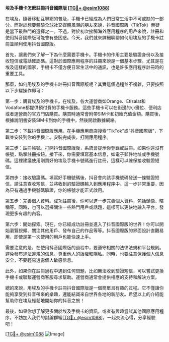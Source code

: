 **埃及手機卡怎麽註冊抖音國際版 [[TG💪+ @esim1088](https://t.me/s/esim1088)]**

在埃及，隨著移動互聯網的普及，手機卡已經成為人們日常生活中不可或缺的一部分。而對於想要體驗全球社交媒體風潮的朋友來說，抖音國際版（TikTok）無疑是當下最熱門的選擇之一。不過，對於初次接觸海外應用程序的用戶來說，註冊和使用抖音國際版可能會有些困惑。今天，我們就來詳細聊聊如何用埃及的手機卡註冊並順利使用抖音國際版。

首先，讓我們來了解一下為什麼需要手機卡。手機卡的作用主要是驗證身份以及接收短信或電話確認碼。這對於國際應用程序的註冊來說是一個基本步驟。尤其是在埃及這樣的國家，手機卡不僅方便日常生活中的通訊，也是許多應用程序註冊時的重要工具。

那麼，如何用埃及的手機卡註冊抖音國際版呢？其實這個過程並不複雜，只要按照以下步驟操作即可：

第一步：購買埃及的手機卡。在埃及，各大運營商如Orange、Etisalat和Vodafone都提供預付費的手機卡服務。這些手機卡可以在街邊的小攤位、便利店或者運營商的官方門店購買。購買時通常會附帶SIM卡和初始充值金額。購買後，根據說明書安裝SIM卡到你的手機中，然後開啟數據網絡。

第二步：下載抖音國際版應用。在手機應用商店搜索“TikTok”或“抖音國際版”，下載並安裝到你的手機上。安裝完成後，打開應用程序。

第三步：註冊帳號。打開抖音國際版後，系統會提示你登錄或註冊。如果你還沒有帳號，點擊註冊按鈕。接下來，你需要填寫基本信息，如電子郵件地址或手機號碼。這裡建議使用剛買好的埃及手機卡號碼進行註冊，這樣可以確保接收驗證短信。

第四步：接收驗證碼。填寫好手機號碼後，抖音會向該手機號碼發送一條驗證短信。請注意查收短信，並將收到的驗證碼輸入到應用程序中。這一步非常重要，因為只有通過手機號碼驗證，你的帳號才能正式啟用。

第五步：完善個人資料。成功註冊後，你可以進一步完善個人資料，包括頭像、暱稱等。同時，也可以選擇關注一些熱門用戶或話題，這樣可以更快地融入平台，發現更多有趣的內容。

第六步：開始探索。現在，你已經成功註冊並進入了抖音國際版的世界！你可以開始瀏覽視頻、關注其他用戶、發布自己的作品等等。抖音國際版的界面設計直觀易用，即使是第一次使用的用戶也能快速上手。

需要注意的是，在使用抖音國際版的過程中，要遵守相關的法律法規和平台規則。避免發布違法違規的信息，尊重他人的版權和隱私。同時，也要注意保護個人信息安全，不要輕易透露個人敏感信息。

此外，如果你在註冊過程中遇到任何問題，比如無法收到驗證短信，可以嘗試更換手機卡或聯繫運營商客服尋求幫助。運營商通常會提供相應的支持和解決方案。

總的來說，用埃及的手機卡註冊抖音國際版是一個簡單且有趣的过程。它不僅讓你能夠享受到抖音帶來的樂趣，還能結識來自世界各地的新朋友。希望以上的介紹能幫助你在埃及輕鬆地開始你的抖音之旅！

最後，如果你想了解更多關於埃及手機卡的資訊，或者有興趣嘗試其他國際應用程序，不妨加入我們的討論群組[[TG💪+ @esim1088](https://t.me/s/esim1088)]，一起交流心得，分享經驗吧！

[[TG💪+ @esim1088](https://t.me/s/esim1088) ![Image](https://i.postimg.cc/4NQfJmqS/Snipaste-2025-05-13-00-14-12.png)]